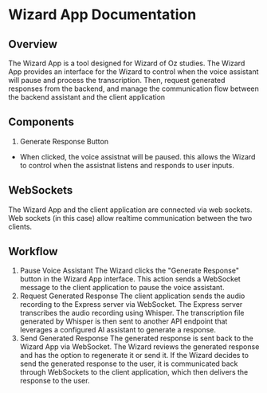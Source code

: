 # Wizard App Documentation 

## Overview

The Wizard App is a tool designed for Wizard of Oz studies. The Wizard App provides an interface for the Wizard to control when the voice assistant will pause and process the transcription. Then, request generated responses from the backend, and manage the communication flow between the backend assistant and the client application 

## Components 

1. Generate Response Button 
- When clicked, the voice assistnat will be paused. this allows the Wizard to control when the assistnat listens and responds to user inputs. 

## WebSockets 

The Wizard App and the client application are connected via web sockets. Web sockets (in this case) allow realtime communication between the two clients.

## Workflow
1. Pause Voice Assistant
The Wizard clicks the "Generate Response" button in the Wizard App interface.
This action sends a WebSocket message to the client application to pause the voice assistant.
2. Request Generated Response
The client application sends the audio recording to the Express server via WebSocket.
The Express server transcribes the audio recording using Whisper.
The transcription file generated by Whisper is then sent to another API endpoint that leverages a configured AI assistant to generate a response.
3. Send Generated Response
The generated response is sent back to the Wizard App via WebSocket.
The Wizard reviews the generated response and has the option to regenerate it or send it.
If the Wizard decides to send the generated response to the user, it is communicated back through WebSockets to the client application, which then delivers the response to the user.